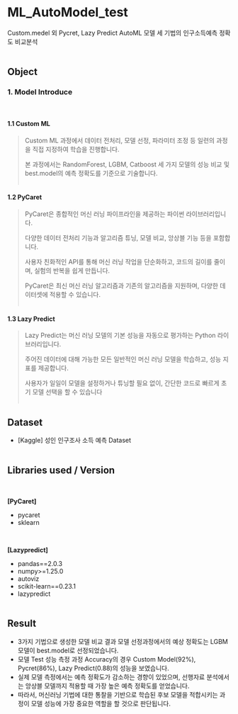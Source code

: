 # ML_AutoModel_test

Custom.medel 외 Pycret, Lazy Predict AutoML 모델 세 기법의 인구소득예측 정확도 비교분석
<br/><br/>

## Object

### 1. Model Introduce
<br/>

#### 1.1 Custom ML

> Custom ML 과정에서 데이터 전처리, 모델 선정, 파라미터 조정 등 일련의 과정을 직접 지정하여 학습을 진행합니다.
>
> 본 과정에서는 RandomForest, LGBM, Catboost 세 가지 모델의 성능 비교 및 best.model의 예측 정확도를 기준으로 기술합니다.
<br/><br/>

#### 1.2 PyCaret

> PyCaret은 종합적인 머신 러닝 파이프라인을 제공하는 파이썬 라이브러리입니다.
>
> 다양한 데이터 전처리 기능과 알고리즘 튜닝, 모델 비교, 앙상블 기능 등을 포함합니다.
>
> 사용자 친화적인 API를 통해 머신 러닝 작업을 단순화하고, 코드의 길이를 줄이며, 실험의 반복을 쉽게 만듭니다.
>
> PyCaret은 최신 머신 러닝 알고리즘과 기존의 알고리즘을 지원하며, 다양한 데이터셋에 적용할 수 있습니다.
<br/><br/>

#### 1.3 Lazy Predict
> Lazy Predict는 머신 러닝 모델의 기본 성능을 자동으로 평가하는 Python 라이브러리입니다.
>
> 주어진 데이터에 대해 가능한 모든 일반적인 머신 러닝 모델을 학습하고, 성능 지표를 제공합니다.
>
> 사용자가 일일이 모델을 설정하거나 튜닝할 필요 없이, 간단한 코드로 빠르게 초기 모델 선택을 할 수 있습니다
<br/><br/>

## Dataset

- [Kaggle] 성인 인구조사 소득 예측 Dataset
<br/><br/>

## Libraries used / Version
<br/>

**[PyCaret]**
- pycaret
- sklearn
<br/>

**[Lazypredict]**
- pandas==2.0.3
- numpy>=1.25.0
- autoviz
- scikit-learn==0.23.1
- lazypredict
<br/><br/>

## Result

- 3가지 기법으로 생성한 모델 비교 결과 모델 선정과정에서의 예상 정확도는 LGBM 모델이 best.model로 선정되었습니다.
- 모델 Test 성능 측정 과정 Accuracy의 경우 Custom Model(92%), Pycret(86%), Lazy Predict(0.88)의 성능을 보였습니다.
- 실제 모델 측정에서는 예측 정확도가 감소하는 경향이 있었으며, 선행자료 분석에서는 앙상블 모델까지 적용할 때 가장 높은 예측 정확도를 얻었습니다. 
- 따라서, 머신러닝 기법에 대한 통찰을 기반으로 학습된 후보 모델을 적합시키는 과정이 모델 성능에 가장 중요한 역할을 할 것으로 판단됩니다.   
